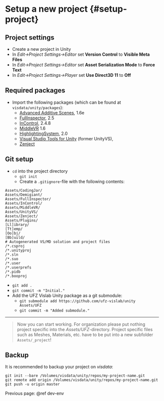 # Setup a new project {#setup-project}

## Project settings

- Create a new project in Unity
- In *Edit->Project Settings->Editor* set **Version Control** to **Visible Meta Files**
- In *Edit->Project Settings->Editor* set **Asset Serialization Mode** to **Force Text**
- In *Edit->Project Settings->Player* set **Use Direct3D 11** to **Off**

## Required packages

- Import the following packages (which can be found at `visdata/unity/packages`):
    - [Advanced Additive Scenes](http://forum.unity3d.com/threads/advanced-additive-scenes.247092/), 1.6e
    - [FullInspector](http://jacobdufault.github.io/fullinspector/guide/), 2.5
    - [InControl](http://www.gallantgames.com/pages/incontrol-introduction), 2.4.8
    - [MiddleVR](http://www.middlevr.com/doc/1.6/) 1.6
    - [HighlightingSystem](http://deepdreamgames.com/highlighting-system/), 2.0
    - [Visual Studio Tools for Unity](http://unityvs.com/documentation/) (former UnityVS),
    - [Zenject](https://github.com/modesttree/Zenject)

## Git setup

- `cd` into the project directory
    - `git init`
    - Create a `.gitignore`-file with the following contents:
~~~{.sh}
Assets/CodingJar/
Assets/Demigiant/
Assets/FullInspector/
Assets/InControl/
Assets/MiddleVR/
Assets/UnityVS/
Assets/Zenject/
Assets/Plugins/
[Ll]ibrary/
[Tt]emp/
[Oo]bj/
[Bb]uild/
# Autogenerated VS/MD solution and project files
/*.csproj
/*.unityproj
/*.sln
/*.suo
/*.user
/*.userprefs
/*.pidb
/*.booproj
~~~

- `git add .`
- `git commit -m "Initial."`
- Add the UFZ Vislab Unity package as a git submodule:
    - `git submodule add https://github.com/ufz-vislab/unity Assets/UFZ`
    - `git commit -m "Added submodule."`


--------

> Now you can start working. For organization please put nothing project specific into the *Assets/UFZ*-directory. Project specific files such as Meshes, Materials, etc. have to be put into a new subfolder `Assets/_project`!

## Backup

It is recommended to backup your project on *visdata*:

~~~{.sh}
git init --bare /Volumes/visdata/unity/repos/my-project-name.git
git remote add origin /Volumes/visdata/unity/repos/my-project-name.git
git push -u origin master
~~~

Previous page: @ref dev-env